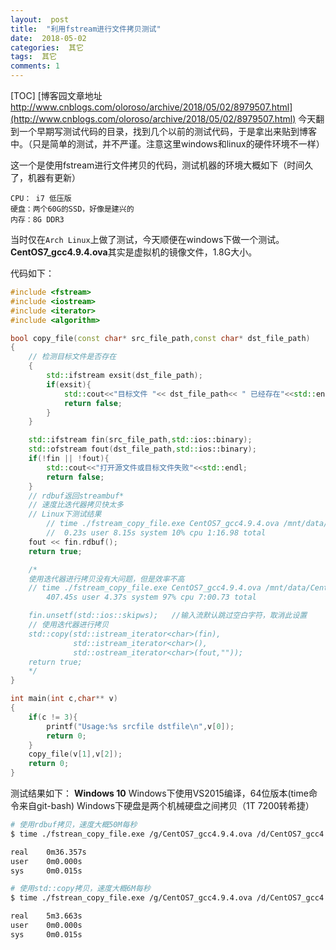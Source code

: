 ```yaml
---
layout:  post
title:  "利用fstream进行文件拷贝测试"
date:  2018-05-02
categories:  其它
tags:  其它
comments: 1
---
```


[TOC]
[博客园文章地址 http://www.cnblogs.com/oloroso/archive/2018/05/02/8979507.html](http://www.cnblogs.com/oloroso/archive/2018/05/02/8979507.html)
今天翻到一个早期写测试代码的目录，找到几个以前的测试代码，于是拿出来贴到博客中。（只是简单的测试，并不严谨。注意这里windows和linux的硬件环境不一样）

这一个是使用fstream进行文件拷贝的代码，测试机器的环境大概如下（时间久了，机器有更新）
```
CPU： i7 低压版
硬盘：两个60G的SSD，好像是建兴的
内存：8G DDR3
```
当时仅在`Arch Linux`上做了测试，今天顺便在windows下做一个测试。
**CentOS7_gcc4.9.4.ova**其实是虚拟机的镜像文件，1.8G大小。

代码如下：
```cpp
#include <fstream>
#include <iostream>
#include <iterator>
#include <algorithm>

bool copy_file(const char* src_file_path,const char* dst_file_path)
{
	// 检测目标文件是否存在
	{
		std::ifstream exsit(dst_file_path);
		if(exsit){
			std::cout<<"目标文件 "<< dst_file_path<< " 已经存在"<<std::endl;
			return false;
		}
	}

	std::ifstream fin(src_file_path,std::ios::binary);
	std::ofstream fout(dst_file_path,std::ios::binary);
	if(!fin || !fout){
		std::cout<<"打开源文件或目标文件失败"<<std::endl;
		return false;
	}
	// rdbuf返回streambuf*
	// 速度比迭代器拷贝快太多
	// Linux下测试结果
        // time ./fstream_copy_file.exe CentOS7_gcc4.9.4.ova /mnt/data/CentOS7_gcc4.9.4.ova
        //  0.23s user 8.15s system 10% cpu 1:16.98 total
	fout << fin.rdbuf();
	return true;

	/*
	使用迭代器进行拷贝没有大问题，但是效率不高
	// time ./fstream_copy_file.exe CentOS7_gcc4.9.4.ova /mnt/data/CentOS7_gcc4.9.4.ova
        407.45s user 4.37s system 97% cpu 7:00.73 total

	fin.unsetf(std::ios::skipws);	//输入流默认跳过空白字符，取消此设置
	// 使用迭代器进行拷贝
	std::copy(std::istream_iterator<char>(fin),
			  std::istream_iterator<char>(),
			  std::ostream_iterator<char>(fout,""));
	return true;
	*/
}

int main(int c,char** v)
{
	if(c != 3){
		printf("Usage:%s srcfile dstfile\n",v[0]);
		return 0;
	}
	copy_file(v[1],v[2]);
	return 0;
}
```

测试结果如下：
**Windows 10**
Windows下使用VS2015编译，64位版本(time命令来自git-bash)
Windows下硬盘是两个机械硬盘之间拷贝（1T 7200转希捷）

```bash
# 使用rdbuf拷贝，速度大概50M每秒
$ time ./fstrean_copy_file.exe /g/CentOS7_gcc4.9.4.ova /d/CentOS7_gcc4.9.4.ova

real    0m36.357s
user    0m0.000s
sys     0m0.015s

# 使用std::copy拷贝，速度大概6M每秒
$ time ./fstrean_copy_file.exe /g/CentOS7_gcc4.9.4.ova /d/CentOS7_gcc4.9.4.ova

real    5m3.663s
user    0m0.000s
sys     0m0.015s
```